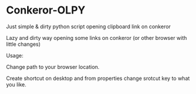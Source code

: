 # Conkeror-OLPY
Just simple &amp; dirty python script opening clipboard link on conkeror

Lazy and dirty way opening some links on conkeror (or other browser with little changes)

Usage:

Change path to your browser location.

Create shortcut on desktop and from properties change srotcut key to what you like.
